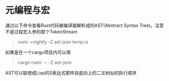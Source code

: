 # 元编程与宏

通过以下命令查看Rust代码被编译器解析成的AST(Abstract Syntax Tree)，注意不是过程宏入参的那个TokenStream

> rustc +nightly -Z ast-json temp.rs

如果是在一个cargo项目内可以用

> cargo rustc -- -Z ast-json

AST可以联想成Lisp的S表达式那样自底向上的二叉树似的执行顺序